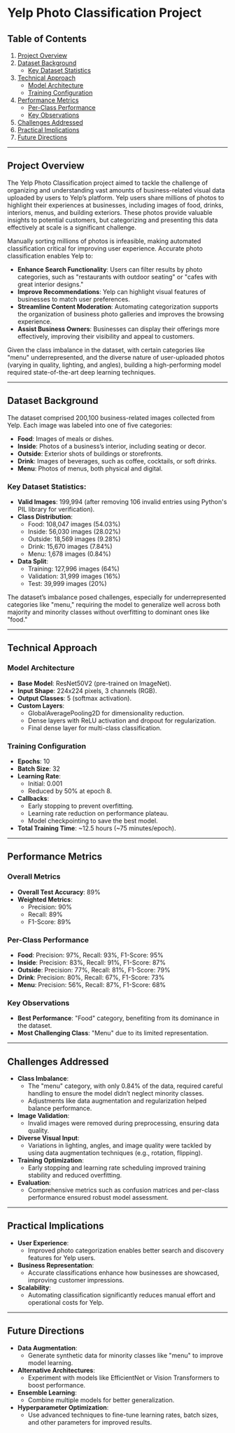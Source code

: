 # Yelp Photo Classification Project

## Table of Contents
1. [Project Overview](#project-overview)
2. [Dataset Background](#dataset-background)
   - [Key Dataset Statistics](#key-dataset-statistics)
3. [Technical Approach](#technical-approach)
   - [Model Architecture](#model-architecture)
   - [Training Configuration](#training-configuration)
4. [Performance Metrics](#performance-metrics)
   - [Per-Class Performance](#per-class-performance)
   - [Key Observations](#key-observations)
5. [Challenges Addressed](#challenges-addressed)
6. [Practical Implications](#practical-implications)
7. [Future Directions](#future-directions)

---

## Project Overview
The Yelp Photo Classification project aimed to tackle the challenge of organizing and understanding vast amounts of business-related visual data uploaded by users to Yelp’s platform. Yelp users share millions of photos to highlight their experiences at businesses, including images of food, drinks, interiors, menus, and building exteriors. These photos provide valuable insights to potential customers, but categorizing and presenting this data effectively at scale is a significant challenge.

Manually sorting millions of photos is infeasible, making automated classification critical for improving user experience. Accurate photo classification enables Yelp to:
- **Enhance Search Functionality**: Users can filter results by photo categories, such as "restaurants with outdoor seating" or "cafes with great interior designs."
- **Improve Recommendations**: Yelp can highlight visual features of businesses to match user preferences.
- **Streamline Content Moderation**: Automating categorization supports the organization of business photo galleries and improves the browsing experience.
- **Assist Business Owners**: Businesses can display their offerings more effectively, improving their visibility and appeal to customers.

Given the class imbalance in the dataset, with certain categories like "menu" underrepresented, and the diverse nature of user-uploaded photos (varying in quality, lighting, and angles), building a high-performing model required state-of-the-art deep learning techniques.

---

## Dataset Background
The dataset comprised 200,100 business-related images collected from Yelp. Each image was labeled into one of five categories:
- **Food**: Images of meals or dishes.
- **Inside**: Photos of a business’s interior, including seating or decor.
- **Outside**: Exterior shots of buildings or storefronts.
- **Drink**: Images of beverages, such as coffee, cocktails, or soft drinks.
- **Menu**: Photos of menus, both physical and digital.

### Key Dataset Statistics:
- **Valid Images**: 199,994 (after removing 106 invalid entries using Python's PIL library for verification).
- **Class Distribution**:
  - Food: 108,047 images (54.03%)
  - Inside: 56,030 images (28.02%)
  - Outside: 18,569 images (9.28%)
  - Drink: 15,670 images (7.84%)
  - Menu: 1,678 images (0.84%)
- **Data Split**:
  - Training: 127,996 images (64%)
  - Validation: 31,999 images (16%)
  - Test: 39,999 images (20%)

The dataset’s imbalance posed challenges, especially for underrepresented categories like "menu," requiring the model to generalize well across both majority and minority classes without overfitting to dominant ones like "food."

---

## Technical Approach

### Model Architecture
- **Base Model**: ResNet50V2 (pre-trained on ImageNet).
- **Input Shape**: 224x224 pixels, 3 channels (RGB).
- **Output Classes**: 5 (softmax activation).
- **Custom Layers**:
  - GlobalAveragePooling2D for dimensionality reduction.
  - Dense layers with ReLU activation and dropout for regularization.
  - Final dense layer for multi-class classification.

### Training Configuration
- **Epochs**: 10
- **Batch Size**: 32
- **Learning Rate**:
  - Initial: 0.001
  - Reduced by 50% at epoch 8.
- **Callbacks**:
  - Early stopping to prevent overfitting.
  - Learning rate reduction on performance plateau.
  - Model checkpointing to save the best model.
- **Total Training Time**: ~12.5 hours (~75 minutes/epoch).

---

## Performance Metrics

### Overall Metrics
- **Overall Test Accuracy**: 89%
- **Weighted Metrics**:
  - Precision: 90%
  - Recall: 89%
  - F1-Score: 89%

### Per-Class Performance
- **Food**: Precision: 97%, Recall: 93%, F1-Score: 95%
- **Inside**: Precision: 83%, Recall: 91%, F1-Score: 87%
- **Outside**: Precision: 77%, Recall: 81%, F1-Score: 79%
- **Drink**: Precision: 80%, Recall: 67%, F1-Score: 73%
- **Menu**: Precision: 56%, Recall: 87%, F1-Score: 68%

### Key Observations
- **Best Performance**: "Food" category, benefiting from its dominance in the dataset.
- **Most Challenging Class**: "Menu" due to its limited representation.

---

## Challenges Addressed
- **Class Imbalance**:
  - The "menu" category, with only 0.84% of the data, required careful handling to ensure the model didn’t neglect minority classes.
  - Adjustments like data augmentation and regularization helped balance performance.
- **Image Validation**:
  - Invalid images were removed during preprocessing, ensuring data quality.
- **Diverse Visual Input**:
  - Variations in lighting, angles, and image quality were tackled by using data augmentation techniques (e.g., rotation, flipping).
- **Training Optimization**:
  - Early stopping and learning rate scheduling improved training stability and reduced overfitting.
- **Evaluation**:
  - Comprehensive metrics such as confusion matrices and per-class performance ensured robust model assessment.

---

## Practical Implications
- **User Experience**:
  - Improved photo categorization enables better search and discovery features for Yelp users.
- **Business Representation**:
  - Accurate classifications enhance how businesses are showcased, improving customer impressions.
- **Scalability**:
  - Automating classification significantly reduces manual effort and operational costs for Yelp.

---

## Future Directions
- **Data Augmentation**:
  - Generate synthetic data for minority classes like "menu" to improve model learning.
- **Alternative Architectures**:
  - Experiment with models like EfficientNet or Vision Transformers to boost performance.
- **Ensemble Learning**:
  - Combine multiple models for better generalization.
- **Hyperparameter Optimization**:
  - Use advanced techniques to fine-tune learning rates, batch sizes, and other parameters for improved results.
